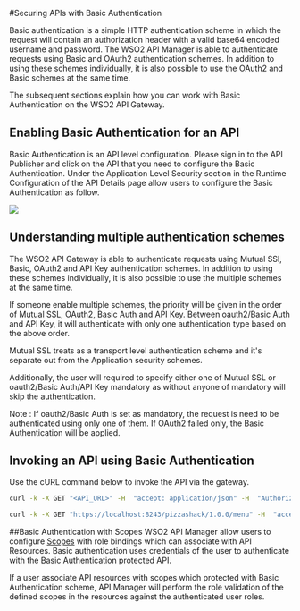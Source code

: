 #Securing APIs with Basic Authentication

Basic authentication is a simple HTTP authentication scheme in which the request will contain an authorization header with a valid  base64 encoded username and password. The WSO2 API Manager is able to authenticate requests using Basic and OAuth2 authentication 
schemes. In addition to using these schemes individually, it is also possible to use 
the OAuth2 and Basic schemes at the same time. 

The subsequent sections explain how you can work with Basic Authentication on the WSO2 API Gateway.

## Enabling Basic Authentication for an API
Basic Authentication is an API level configuration. Please sign in to the API Publisher and click on the API that you need to configure the 
Basic Authentication. Under the Application Level Security section in the Runtime Configuration of the API Details page allow users to configure
the Basic Authentication as follow.

[ ![]({{base_path}}/assets/img/learn//basic_authentication.png) ]({{base_path}}/assets/img/learn//basic_authentication.png)

## Understanding multiple authentication schemes

The WSO2 API Gateway is able to authenticate requests using Mutual SSl, Basic, OAuth2 and API Key authentication schemes. 
In addition to using these schemes  individually, it is also possible to use the multiple schemes at the same time.

 
If someone enable multiple schemes, the priority will be given in the order of Mutual SSL, OAuth2, Basic Auth and API Key. 
Between oauth2/Basic Auth and API Key, it will authenticate with only one authentication type based on the above order.

Mutual SSL treats as a transport level authentication scheme and it's separate out from the Application security schemes.

Additionally, the user will required to specify either one of Mutual SSL or oauth2/Basic Auth/API Key mandatory as without 
anyone of mandatory will skip the authentication.
 
Note : If oauth2/Basic Auth is set as mandatory, the request is need to be authenticated using only one of them. If OAuth2 failed only, the Basic Authentication will be applied.


## Invoking an API using Basic Authentication

Use the cURL command below to invoke the API via the gateway.

``` bash tab="Format"
curl -k -X GET "<API_URL>" -H  "accept: application/json" -H  "Authorization: Basic base64(username:password)"
```

``` bash tab="Example"
curl -k -X GET "https://localhost:8243/pizzashack/1.0.0/menu" -H  "accept: application/json" -H  "Authorization: Basic c2hhbmk6c2hhbmkxMjM="
```

##Basic Authentication with Scopes
WSO2 API Manager allow users to configure [Scopes](learn/api-security/oauth2/AOuth2Scopes/fine-grained-access-control-with-oauth-scopes) with role bindings which can associate with API Resources. Basic authentication
uses credentials of the user to authenticate with the Basic Authentication protected API.

If a user associate API resources with scopes which protected with Basic Authentication scheme, API Manager will perform the 
role validation of the defined scopes in the resources against the authenticated user roles.